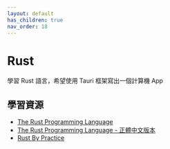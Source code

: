 ```yaml
---
layout: default
has_children: true
nav_order: 18
---
```


# Rust

學習 Rust 語言，希望使用 Tauri 框架寫出一個計算機 App

## 學習資源

- [The Rust Programming Language](https://doc.rust-lang.org/book/title-page.html)
- [The Rust Programming Language - 正體中文版本](https://github.com/rust-tw/book-tw)
- [Rust By Practice](https://practice.rs/why-exercise.html)
